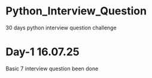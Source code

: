 # Python_Interview_Question
30 days python interview question challenge
# Day-1 16.07.25
Basic 7 interview question been done
